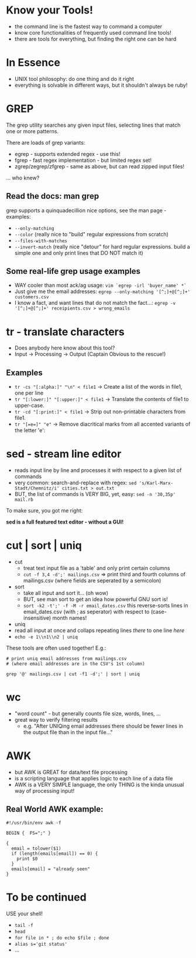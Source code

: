 # Know your Tools!

  * the command line is the fastest way to command a computer
  * know core functionalities of frequently used command line tools!
  * there are tools for everything, but finding the right one can be hard

# In Essence

  * UNIX tool philosophy: do one thing and do it right
  * everything is solvable in different ways, but it shouldn't always be ruby!

# GREP

  The grep utility searches any given input files, selecting lines that match
  one or more patterns.

There are loads of grep variants:

  * egrep - supports extended regex - use this!
  * fgrep - fast regex implementation - but limited regex set!
  * zgrep/zegrep/zfgrep - same as above, but can read zipped input files!

... who knew?

## Read the docs: man grep

grep supports a quinquadecillion nice options, see the man page - examples:

  * ```--only-matching```
  * ```--color``` (really nice to "build" regular expressions from scratch)
  * ```--files-with-matches```
  * ```--invert-match``` (really nice "detour" for hard regular expressions. build a simple one and only print lines that DO NOT match it)

## Some real-life grep usage examples

  * WAY cooler than most ack/ag usage: ```vim `egrep -irl 'buyer_name' *` ```
  * Just give me the email addresses: ```egrep --only-matching '[^;]+@[^;]+' customers.csv```
  * I know a fact, and want lines that do not match the fact...: ```egrep -v '[^;]+@[^;]+' receipients.csv > wrong_emails```

# tr - translate characters

  * Does anybody here know about this tool?
  * Input -> Processing -> Output    (Captain Obvious to the rescue!)

## Examples

  * ```tr -cs "[:alpha:]" "\n" < file1``` -> Create a list of the words in file1, one per line
  * ```tr "[:lower:]" "[:upper:]" < file1``` -> Translate the contents of file1 to upper-case.
  * ```tr -cd "[:print:]" < file1``` -> Strip out non-printable characters from file1.
  * ```tr "[=e=]" "e"``` -> Remove diacritical marks from all accented variants of the letter 'e':

# sed - stream line editor

  * reads input line by line and processes it with respect to a given list of commands
  * very common: search-and-replace with regex: ```sed 's/Karl-Marx-Stadt/Chemnitz/i' cities.txt > out.txt```
  * BUT, the list of commands is VERY BIG, yet, easy: ```sed -n '30,35p' mail.rb```

To make sure, you got me right:

  **sed is a full featured text editor - without a GUI!**


# cut | sort | uniq

  * cut
    * treat text input file as a 'table' and only print certain columns
    * ```cut -f 3,4 -d';' mailings.csv``` => print third and fourth columns of mailings.csv (where fields are seperated by a semicolon)
  * sort
    * take all input and sort it... (oh wow)
    * BUT, see man sort to get an idea how powerful GNU sort is!
    * ```sort -k2 -t';' -f -M -r email_dates.csv``` this reverse-sorts lines in email_dates.csv (with ; as seperator) with respect to (case-insensitive) month names!
  * uniq
   * read all input at once and collaps repeating lines *there* to one line *here*
   * ```echo -e 1\\n1\\n2 | uniq```

These tools are often used together! E.g.:

```
# print uniq email addresses from mailings.csv
# (where email addresses are in the CSV's 1st column)

grep '@' mailings.csv | cut -f1 -d';' | sort | uniq 
```

# wc

  * "word count" - but generally counts file size, words, lines, ...
  * great way to verify filtering results
    * e.g. "After UNIQing email addresses there should be fewer lines in the output file than in the input file..."



# AWK

  * but AWK is GREAT for data/text file processing
  * is a scripting language that applies logic to each line of a data file
  * AWK is a VERY SIMPLE language, the only THING is the kinda unusual way of processing input!

## Real World AWK example:

```
#!/usr/bin/env awk -f

BEGIN {  FS=";" }

{
  email = tolower($1)
  if (length(emails[email]) == 0) {
    print $0
  }
  emails[email] = "already seen"
}
```

# To be continued

USE your shell!

 * ```tail -f```
 * ```head```
 * ```for file in * ; do echo $file ; done```
 * ```alias s='git status'```
 * ...
